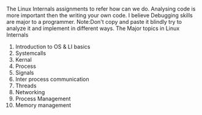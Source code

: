 The Linux Internals assignments to refer how can we do. Analysing code is more important then the writing your own code. I believe Debugging skills are major to a programmer.
Note:Don't copy and paste it blindly try to analyze it and implement in different ways.
The Major topics in Linux Internals
1. Introduction to OS & LI basics
2. Systemcalls
3. Kernal
4. Process
5. Signals
6. Inter process communication
7. Threads
8. Networking
9. Process Management
10. Memory management
    
